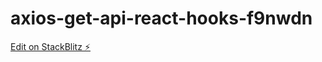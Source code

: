 # axios-get-api-react-hooks-f9nwdn

[Edit on StackBlitz ⚡️](https://stackblitz.com/edit/axios-get-api-react-hooks-f9nwdn)
